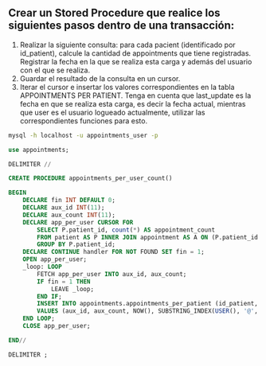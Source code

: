 ## Crear un Stored Procedure que realice los siguientes pasos dentro de una transacción:
1. Realizar la siguiente consulta: para cada pacient (identificado por id_patient), calcule la cantidad de appointments que tiene registradas. Registrar la fecha en la que se realiza esta carga y además del usuario con el que se realiza.
2. Guardar el resultado de la consulta en un cursor.
3. Iterar el cursor e insertar los valores correspondientes en la tabla APPOINTMENTS PER PATIENT. Tenga en cuenta que last_update es la fecha en que se realiza esta carga, es decir la fecha actual, mientras que user es el usuario logueado actualmente, utilizar las correspondientes funciones para esto. 


```bash
mysql -h localhost -u appointments_user -p
```
```sql
use appointments;

DELIMITER //

CREATE PROCEDURE appointments_per_user_count()

BEGIN
    DECLARE fin INT DEFAULT 0;
    DECLARE aux_id INT(11);
    DECLARE aux_count INT(11);
    DECLARE app_per_user CURSOR FOR 
        SELECT P.patient_id, count(*) AS appointment_count  
        FROM patient AS P INNER JOIN appointment AS A ON (P.patient_id = A.patient_id)
        GROUP BY P.patient_id;
    DECLARE CONTINUE handler FOR NOT FOUND SET fin = 1;
    OPEN app_per_user;
    _loop: LOOP
        FETCH app_per_user INTO aux_id, aux_count;
        IF fin = 1 THEN 
            LEAVE _loop;
        END IF;
        INSERT INTO appointments.appointments_per_patient (id_patient, count_appointments, last_update, `user` )
        VALUES (aux_id, aux_count, NOW(), SUBSTRING_INDEX(USER(), '@', 1));
    END LOOP;
    CLOSE app_per_user;

END//

DELIMITER ;
```